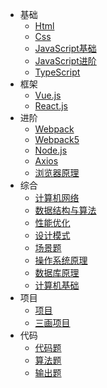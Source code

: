﻿- 基础
  - [Html](八股/html.md)
  - [Css](八股/css.md)
  - [JavaScript基础](八股/javascript基础.md)
  - [JavaScript进阶](八股/javascript进阶.md)
  - [TypeScript](八股/typescript.md)
- 框架
  - [Vue.js](八股/vue.md)
  - [React.js](八股/react.md)		
- 进阶
  - [Webpack](八股/webpack.md)
  - [Webpack5](八股/webpack5.md)
  - [Node.js](八股/node.js.md)
  - [Axios](八股/axios.md)
  - [浏览器原理](八股/浏览器.md)
- 综合
  - [计算机网络](八股/网络.md)
  - [数据结构与算法](八股/数据结构与算法基础.md)
  - [性能优化](八股/性能优化.md)
  - [设计模式](八股/设计模式.md)
  - [场景题](八股/场景题.md)
  - [操作系统原理](八股/操作系统.md) 
  - [数据库原理](八股/数据库原理.md) 	
  - [计算机基础](八股/常见计算机基础.md)
- 项目
  - [项目](八股/项目面试.md)
  - [三画项目](八股/三画项目面.md)
- 代码
  - [代码题](八股/代码题.md)
  - [算法题](八股/算法题.md)
  - [输出题](八股/输出题.md)

